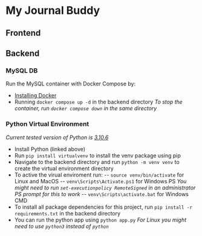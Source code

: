 # My Journal Buddy
<some description>

## Frontend
<something here>

## Backend
### MySQL DB
Run the MySQL container with Docker Compose by:
 - [Installing Docker](https://docs.docker.com/engine/install/)
 - Running ```docker compose up -d``` in the backend directory
_To stop the container, run ```docker compose down``` in the same directory_
### Python Virtual Environment
_Current tested version of Python is [3.10.6](https://www.python.org/downloads/release/python-3106/)_
- Install Python (linked above)
- Run ```pip install virtualvenv``` to install the venv package using pip
- Navigate to the backend directory and run ```python -m venv venv``` to create the virtual environment directory
- To active the virual enviroment run:
-- ```source venv/bin/activate``` for Linux and MacOS
-- ```venv\Scripts\Activate.ps1``` for Windows PS
_You might need to run ```set-executionpolicy RemoteSigned``` in an administrator PS prompt for this to work_
-- ```venv\Scripts\activate.bat``` for Windows CMD
- To install all package dependencies for this project, run ```pip install -r requirements.txt``` in the backend directory
- You can run the python app using ```python app.py```
_For Linux you might need to use ```python3``` instead of ```python```_